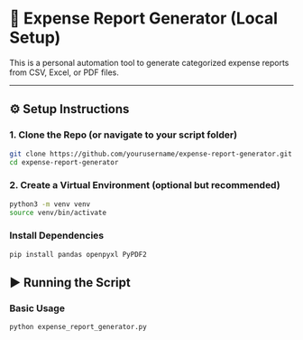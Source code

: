 # 🧾 Expense Report Generator (Local Setup)

This is a personal automation tool to generate categorized expense reports from CSV, Excel, or PDF files.

---

## ⚙️ Setup Instructions

### 1. Clone the Repo (or navigate to your script folder)

```bash
git clone https://github.com/yourusername/expense-report-generator.git
cd expense-report-generator
```

### 2. Create a Virtual Environment (optional but recommended)

```bash
python3 -m venv venv
source venv/bin/activate
```

### Install Dependencies

```bash
pip install pandas openpyxl PyPDF2
```

## ▶️ Running the Script

### Basic Usage

```bash
python expense_report_generator.py
```
